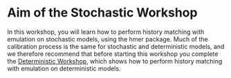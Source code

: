 # Aim of the Stochastic Workshop

In this workshop, you will learn how to perform history matching with emulation on stochastic models, using the hmer package. Much of the calibration process is the same for stochastic and deterministic models, and we therefore recommend that before starting this workshop you complete the [Deterministic Workshop](https://danny-sc.github.io/determ_workshop/index.html), which shows how to perform history matching with emulation on deterministic models. 
